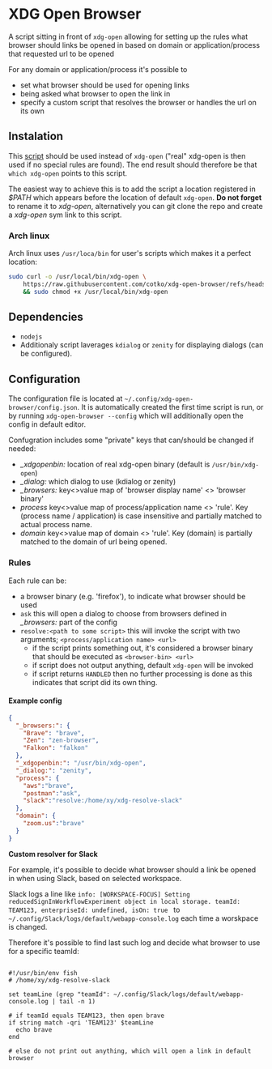 # XDG Open Browser

A script sitting in front of `xdg-open` allowing for setting up the rules what browser should links be opened in based on domain or application/process that requested url to be opened

For any domain or application/process it's possible to
- set what browser should be used for opening links
- being asked what browser to open the link in
- specify a custom script that resolves the browser or handles the url on its own


## Instalation

This [script](xdg-open-browser) should be used instead of `xdg-open` ("real" xdg-open is then used if no special rules are found). The end result should therefore be that `which xdg-open` points to this script.

The easiest way to achieve this is to add the script a location registered in *$PATH* which appears before the location of default `xdg-open`. **Do not forget** to rename it to *xdg-open*, alternatively you can git clone the repo and create a *xdg-open* sym link to this script.

### Arch linux

Arch linux uses `/usr/loca/bin` for user's scripts which makes it a perfect location:

```bash
sudo curl -o /usr/local/bin/xdg-open \
    https://raw.githubusercontent.com/cotko/xdg-open-browser/refs/heads/master/xdg-open-browser \
    && sudo chmod +x /usr/local/bin/xdg-open

```
## Dependencies

- `nodejs`
- Additionaly script laverages `kdialog` or `zenity` for displaying dialogs (can be configured).

## Configuration

The configuration file is located at `~/.config/xdg-open-browser/config.json`. It is automatically created the first time script is run, or by running `xdg-open-browser --config` which will additionally open the config in default editor.

Confugration includes some "private" keys that can/should be changed if needed:
- *_xdgopenbin:* location of real xdg-open binary (default is `/usr/bin/xdg-open`)
- *_dialog:* which dialog to use (kdialog or zenity)
- *_browsers:* key<>value map of 'browser display name' <> 'browser binary'
- *process* key<>value map of process/application name <> 'rule'. Key (process name / application) is case insensitive and partially matched to actual process name.
- *domain* key<>value map of domain <> 'rule'. Key (domain) is partially matched to the domain of url being opened.

### Rules

Each rule can be:
- a browser binary (e.g. 'firefox'), to indicate what browser should be used
- `ask` this will open a dialog to choose from browsers defined in *_browsers:* part of the config
- `resolve:<path to some script>` this will invoke the script with two arguments; `<process/application name> <url>`
  - if the script prints something out, it's considered a browser binary that should be executed as `<browser-bin> <url>`
  - if script does not output anything, default `xdg-open` will be invoked
  - if script returns `HANDLED` then no further processing is done as this indicates that script did its own thing.

#### Example config

```json
{
  "_browsers:": {
    "Brave": "brave",
    "Zen": "zen-browser",
    "Falkon": "falkon"
  },
  "_xdgopenbin:": "/usr/bin/xdg-open",
  "_dialog:": "zenity",
  "process": {
    "aws":"brave",
    "postman":"ask",
    "slack":"resolve:/home/xy/xdg-resolve-slack"
  },
  "domain": {
    "zoom.us":"brave"
  }
}
```

**Custom resolver for Slack**

For example, it's possible to decide what browser should a link be opened in when using Slack, based on selected workspace.

Slack logs a line like `info: [WORKSPACE-FOCUS] Setting reducedSignInWorkflowExperiment object in local storage. teamId: TEAM123, enterpriseId: undefined, isOn: true ` to `~/.config/Slack/logs/default/webapp-console.log` each time a worskpace is changed.

Therefore it's possible to find last such log and decide what browser to use for a specific teamId:

```fish

#!/usr/bin/env fish
# /home/xy/xdg-resolve-slack

set teamLine (grep "teamId": ~/.config/Slack/logs/default/webapp-console.log | tail -n 1)

# if teamId equals TEAM123, then open brave
if string match -qri 'TEAM123' $teamLine
  echo brave
end

# else do not print out anything, which will open a link in default browser

```

